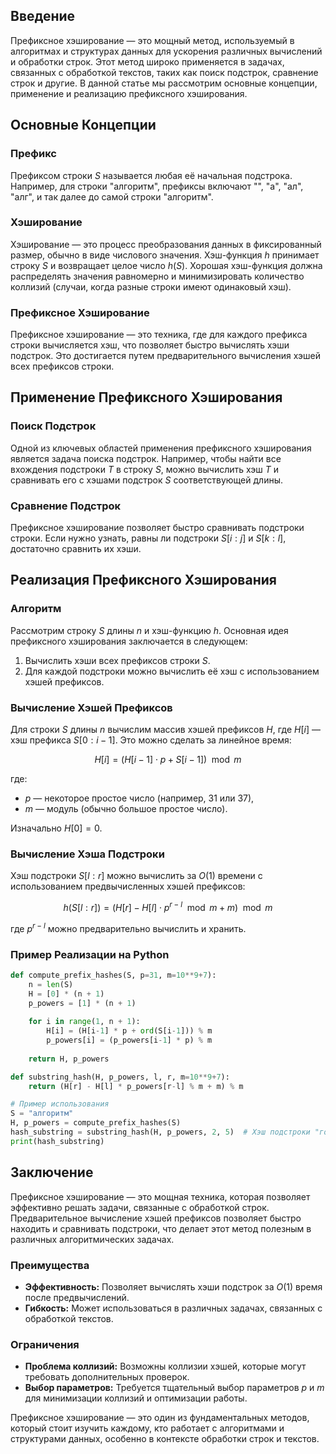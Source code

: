 ## Введение

Префиксное хэширование — это мощный метод, используемый в алгоритмах и структурах данных для ускорения различных вычислений и обработки строк. Этот метод широко применяется в задачах, связанных с обработкой текстов, таких как поиск подстрок, сравнение строк и другие. В данной статье мы рассмотрим основные концепции, применение и реализацию префиксного хэширования.

## Основные Концепции

### Префикс

Префиксом строки $S$ называется любая её начальная подстрока. Например, для строки "алгоритм", префиксы включают "", "а", "ал", "алг", и так далее до самой строки "алгоритм".

### Хэширование

Хэширование — это процесс преобразования данных в фиксированный размер, обычно в виде числового значения. Хэш-функция $h$ принимает строку $S$ и возвращает целое число $h(S)$. Хорошая хэш-функция должна распределять значения равномерно и минимизировать количество коллизий (случаи, когда разные строки имеют одинаковый хэш).

### Префиксное Хэширование

Префиксное хэширование — это техника, где для каждого префикса строки вычисляется хэш, что позволяет быстро вычислять хэши подстрок. Это достигается путем предварительного вычисления хэшей всех префиксов строки.

## Применение Префиксного Хэширования

### Поиск Подстрок

Одной из ключевых областей применения префиксного хэширования является задача поиска подстрок. Например, чтобы найти все вхождения подстроки $T$ в строку $S$, можно вычислить хэш $T$ и сравнивать его с хэшами подстрок $S$ соответствующей длины.

### Сравнение Подстрок

Префиксное хэширование позволяет быстро сравнивать подстроки строки. Если нужно узнать, равны ли подстроки $S[i:j]$ и $S[k:l]$, достаточно сравнить их хэши.

## Реализация Префиксного Хэширования

### Алгоритм

Рассмотрим строку $S$ длины $n$ и хэш-функцию $h$. Основная идея префиксного хэширования заключается в следующем:

1. Вычислить хэши всех префиксов строки $S$.
2. Для каждой подстроки можно вычислить её хэш с использованием хэшей префиксов.

### Вычисление Хэшей Префиксов

Для строки $S$ длины $n$ вычислим массив хэшей префиксов $H$, где $H[i]$ — хэш префикса $S[0:i-1]$. Это можно сделать за линейное время:

$$
H[i] = (H[i-1] \cdot p + S[i-1]) \mod m
$$

где:
- $p$ — некоторое простое число (например, 31 или 37),
- $m$ — модуль (обычно большое простое число).

Изначально $H[0] = 0$.

### Вычисление Хэша Подстроки

Хэш подстроки $S[l:r]$ можно вычислить за $O(1)$ времени с использованием предвычисленных хэшей префиксов:

$$
h(S[l:r]) = (H[r] - H[l] \cdot p^{r-l} \mod m + m) \mod m
$$

где $p^{r-l}$ можно предварительно вычислить и хранить.

### Пример Реализации на Python

```python
def compute_prefix_hashes(S, p=31, m=10**9+7):
    n = len(S)
    H = [0] * (n + 1)
    p_powers = [1] * (n + 1)
    
    for i in range(1, n + 1):
        H[i] = (H[i-1] * p + ord(S[i-1])) % m
        p_powers[i] = (p_powers[i-1] * p) % m
        
    return H, p_powers

def substring_hash(H, p_powers, l, r, m=10**9+7):
    return (H[r] - H[l] * p_powers[r-l] % m + m) % m

# Пример использования
S = "алгоритм"
H, p_powers = compute_prefix_hashes(S)
hash_substring = substring_hash(H, p_powers, 2, 5)  # Хэш подстроки "гор"
print(hash_substring)
```

## Заключение

Префиксное хэширование — это мощная техника, которая позволяет эффективно решать задачи, связанные с обработкой строк. Предварительное вычисление хэшей префиксов позволяет быстро находить и сравнивать подстроки, что делает этот метод полезным в различных алгоритмических задачах.

### Преимущества

- **Эффективность:** Позволяет вычислять хэши подстрок за $O(1)$ время после предвычислений.
- **Гибкость:** Может использоваться в различных задачах, связанных с обработкой текстов.

### Ограничения

- **Проблема коллизий:** Возможны коллизии хэшей, которые могут требовать дополнительных проверок.
- **Выбор параметров:** Требуется тщательный выбор параметров $p$ и $m$ для минимизации коллизий и оптимизации работы.

Префиксное хэширование — это один из фундаментальных методов, который стоит изучить каждому, кто работает с алгоритмами и структурами данных, особенно в контексте обработки строк и текстов.